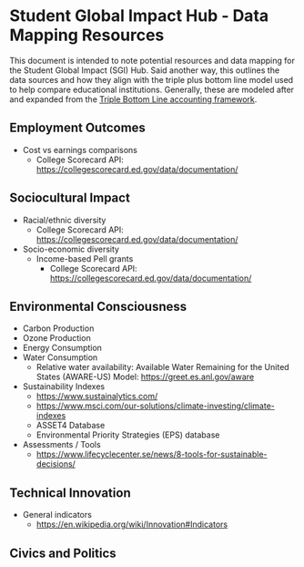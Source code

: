 # Student Global Impact Hub - Data Mapping Resources

This document is intended to note potential resources and data mapping for the Student Global Impact (SGI) Hub. Said another way, this outlines the data sources and how they align with the triple plus bottom line model used to help compare educational institutions. Generally, these are modeled after and expanded from the [Triple Bottom Line accounting framework](https://en.wikipedia.org/wiki/Triple_bottom_line).

## Employment Outcomes

- Cost vs earnings comparisons
  - College Scorecard API: <https://collegescorecard.ed.gov/data/documentation/>

## Sociocultural Impact

- Racial/ethnic diversity
  - College Scorecard API: <https://collegescorecard.ed.gov/data/documentation/>
- Socio-economic diversity
  - Income-based Pell grants
    - College Scorecard API: <https://collegescorecard.ed.gov/data/documentation/>

## Environmental Consciousness

- Carbon Production
- Ozone Production
- Energy Consumption
- Water Consumption
  - Relative water availability: Available Water Remaining for the United States (AWARE-US) Model: <https://greet.es.anl.gov/aware>
- Sustainability Indexes
  - <https://www.sustainalytics.com/>
  - <https://www.msci.com/our-solutions/climate-investing/climate-indexes>
  - ASSET4 Database
  - Environmental Priority Strategies (EPS) database
- Assessments / Tools
  - <https://www.lifecyclecenter.se/news/8-tools-for-sustainable-decisions/>

## Technical Innovation

- General indicators
  - <https://en.wikipedia.org/wiki/Innovation#Indicators>

## Civics and Politics
